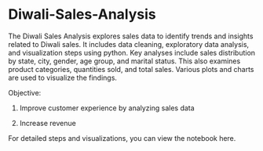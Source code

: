 # Diwali-Sales-Analysis
The Diwali Sales Analysis explores sales data to identify trends and insights related to Diwali sales. It includes data cleaning, exploratory data analysis, and visualization steps using python. Key analyses include sales distribution by state, city, gender, age group, and marital status. This also examines product categories, quantities sold, and total sales. Various plots and charts are used to visualize the findings.

Objective:
1. Improve customer experience by analyzing sales data

2. Increase revenue


For detailed steps and visualizations, you can view the notebook here.

